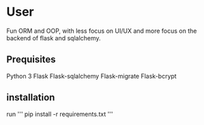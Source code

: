 # User
Fun ORM and OOP, with less focus on UI/UX and more focus on the backend of flask and sqlalchemy.

## Prequisites
Python 3
Flask
Flask-sqlalchemy
Flask-migrate
Flask-bcrypt

## installation
run 
'''
pip install -r requirements.txt
'''